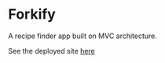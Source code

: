 # Forkify
A recipe finder app built on MVC architecture. 

See the deployed site [here](https://kshitij978.github.io/Forkify/)
